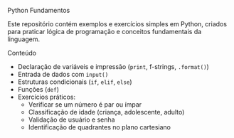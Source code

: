 Python Fundamentos  

Este repositório contém exemplos e exercícios simples em Python, criados para praticar lógica de programação e conceitos fundamentais da linguagem.  

Conteúdo
- Declaração de variáveis e impressão (`print`, f-strings, `.format()`)
- Entrada de dados com `input()`
- Estruturas condicionais (`if`, `elif`, `else`)
- Funções (`def`)
- Exercícios práticos:
  - Verificar se um número é par ou ímpar
  - Classificação de idade (criança, adolescente, adulto)
  - Validação de usuário e senha
  - Identificação de quadrantes no plano cartesiano 
